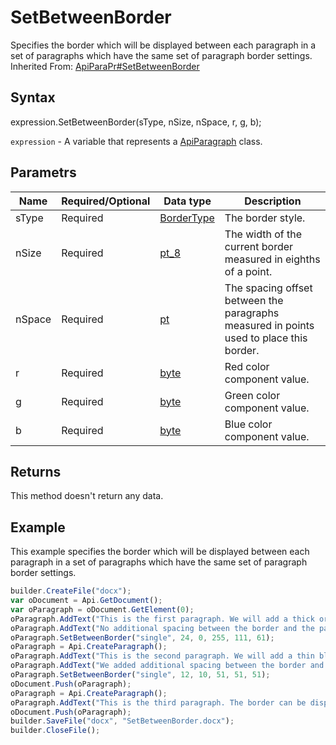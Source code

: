 # SetBetweenBorder

Specifies the border which will be displayed between each paragraph in a set of paragraphs which have the same set of paragraph border settings.<br>Inherited From: [ApiParaPr#SetBetweenBorder](../../ApiParaPr/Methods/SetBetweenBorder.md)

## Syntax

expression.SetBetweenBorder(sType, nSize, nSpace, r, g, b);

`expression` - A variable that represents a [ApiParagraph](../ApiParagraph.md) class.

## Parametrs

| **Name** | **Required/Optional** | **Data type** | **Description** |
| ------------- | ------------- | ------------- | ------------- |
| sType | Required | [BorderType](../../../Enumerations/BorderType.md) | The border style. |
| nSize | Required | [pt_8](../../../Enumerations/pt_8.md) | The width of the current border measured in eighths of a point. |
| nSpace | Required | [pt](../../../Enumerations/pt.md) | The spacing offset between the paragraphs measured in points used to place this border. |
| r | Required | [byte](../../../Enumerations/byte.md) | Red color component value. |
| g | Required | [byte](../../../Enumerations/byte.md) | Green color component value. |
| b | Required | [byte](../../../Enumerations/byte.md) | Blue color component value. |

## Returns

This method doesn't return any data.

## Example

This example specifies the border which will be displayed between each paragraph in a set of paragraphs which have the same set of paragraph border settings.

```javascript
builder.CreateFile("docx");
var oDocument = Api.GetDocument();
var oParagraph = oDocument.GetElement(0);
oParagraph.AddText("This is the first paragraph. We will add a thick orange border between it and the next paragraph. ");
oParagraph.AddText("No additional spacing between the border and the paragraphs is added.");
oParagraph.SetBetweenBorder("single", 24, 0, 255, 111, 61);
oParagraph = Api.CreateParagraph();
oParagraph.AddText("This is the second paragraph. We will add a thin black border between it and the next paragraph. ");
oParagraph.AddText("We added additional spacing between the border and the paragraphs.");
oParagraph.SetBetweenBorder("single", 12, 10, 51, 51, 51);
oDocument.Push(oParagraph);
oParagraph = Api.CreateParagraph();
oParagraph.AddText("This is the third paragraph. The border can be displayed above it only, as there are no new paragraphs after it.");
oDocument.Push(oParagraph);
builder.SaveFile("docx", "SetBetweenBorder.docx");
builder.CloseFile();
```